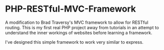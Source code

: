 # PHP-RESTful-MVC-Framework
A modification to Brad Traversy's MVC framework to allow for RESTful routing. This is my first real PHP project away from tutorials in an attempt to understand the inner workings of websites before learning a framework.

I've designed this simple framework to work very similar to express.


